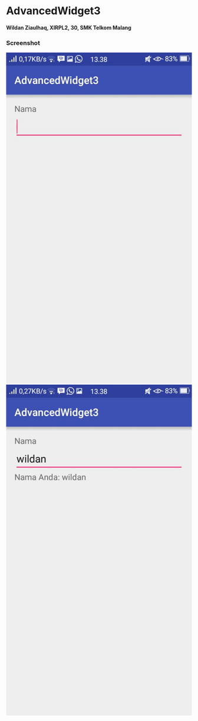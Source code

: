 # AdvancedWidget3

#### Wildan Ziaulhaq, XIRPL2, 30, SMK Telkom Malang

### Screenshot
![Scrshot 1](https://raw.githubusercontent.com/WildanZq/WidgetLanjutan3/master/modul9-5.jpg)
![Scrshot ](https://raw.githubusercontent.com/WildanZq/WidgetLanjutan3/master/modul9-6.jpg)
